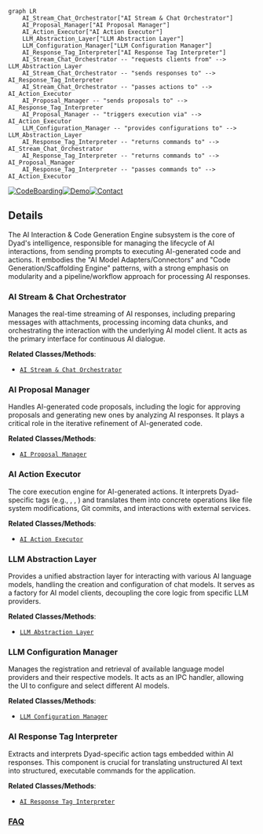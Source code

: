 ```mermaid
graph LR
    AI_Stream_Chat_Orchestrator["AI Stream & Chat Orchestrator"]
    AI_Proposal_Manager["AI Proposal Manager"]
    AI_Action_Executor["AI Action Executor"]
    LLM_Abstraction_Layer["LLM Abstraction Layer"]
    LLM_Configuration_Manager["LLM Configuration Manager"]
    AI_Response_Tag_Interpreter["AI Response Tag Interpreter"]
    AI_Stream_Chat_Orchestrator -- "requests clients from" --> LLM_Abstraction_Layer
    AI_Stream_Chat_Orchestrator -- "sends responses to" --> AI_Response_Tag_Interpreter
    AI_Stream_Chat_Orchestrator -- "passes actions to" --> AI_Action_Executor
    AI_Proposal_Manager -- "sends proposals to" --> AI_Response_Tag_Interpreter
    AI_Proposal_Manager -- "triggers execution via" --> AI_Action_Executor
    LLM_Configuration_Manager -- "provides configurations to" --> LLM_Abstraction_Layer
    AI_Response_Tag_Interpreter -- "returns commands to" --> AI_Stream_Chat_Orchestrator
    AI_Response_Tag_Interpreter -- "returns commands to" --> AI_Proposal_Manager
    AI_Response_Tag_Interpreter -- "passes commands to" --> AI_Action_Executor
```

[![CodeBoarding](https://img.shields.io/badge/Generated%20by-CodeBoarding-9cf?style=flat-square)](https://github.com/CodeBoarding/GeneratedOnBoardings)[![Demo](https://img.shields.io/badge/Try%20our-Demo-blue?style=flat-square)](https://www.codeboarding.org/demo)[![Contact](https://img.shields.io/badge/Contact%20us%20-%20contact@codeboarding.org-lightgrey?style=flat-square)](mailto:contact@codeboarding.org)

## Details

The AI Interaction & Code Generation Engine subsystem is the core of Dyad's intelligence, responsible for managing the lifecycle of AI interactions, from sending prompts to executing AI-generated code and actions. It embodies the "AI Model Adapters/Connectors" and "Code Generation/Scaffolding Engine" patterns, with a strong emphasis on modularity and a pipeline/workflow approach for processing AI responses.

### AI Stream & Chat Orchestrator
Manages the real-time streaming of AI responses, including preparing messages with attachments, processing incoming data chunks, and orchestrating the interaction with the underlying AI model client. It acts as the primary interface for continuous AI dialogue.


**Related Classes/Methods**:

- <a href="https://github.com/dyad-sh/dyad/blob/main/src/ipc/handlers/chat_stream_handlers.ts" target="_blank" rel="noopener noreferrer">`AI Stream & Chat Orchestrator`</a>


### AI Proposal Manager
Handles AI-generated code proposals, including the logic for approving proposals and generating new ones by analyzing AI responses. It plays a critical role in the iterative refinement of AI-generated code.


**Related Classes/Methods**:

- <a href="https://github.com/dyad-sh/dyad/blob/main/src/ipc/handlers/proposal_handlers.ts" target="_blank" rel="noopener noreferrer">`AI Proposal Manager`</a>


### AI Action Executor
The core execution engine for AI-generated actions. It interprets Dyad-specific tags (e.g., <DyadWrite>, <DyadRename>, <DyadDelete>) and translates them into concrete operations like file system modifications, Git commits, and interactions with external services.


**Related Classes/Methods**:

- <a href="https://github.com/dyad-sh/dyad/blob/main/src/ipc/processors/response_processor.ts" target="_blank" rel="noopener noreferrer">`AI Action Executor`</a>


### LLM Abstraction Layer
Provides a unified abstraction layer for interacting with various AI language models, handling the creation and configuration of chat models. It serves as a factory for AI model clients, decoupling the core logic from specific LLM providers.


**Related Classes/Methods**:

- <a href="https://github.com/dyad-sh/dyad/blob/main/src/ipc/utils/llm_engine_provider.ts" target="_blank" rel="noopener noreferrer">`LLM Abstraction Layer`</a>


### LLM Configuration Manager
Manages the registration and retrieval of available language model providers and their respective models. It acts as an IPC handler, allowing the UI to configure and select different AI models.


**Related Classes/Methods**:

- <a href="https://github.com/dyad-sh/dyad/blob/main/src/ipc/handlers/language_model_handlers.ts" target="_blank" rel="noopener noreferrer">`LLM Configuration Manager`</a>


### AI Response Tag Interpreter
Extracts and interprets Dyad-specific action tags embedded within AI responses. This component is crucial for translating unstructured AI text into structured, executable commands for the application.


**Related Classes/Methods**:

- <a href="https://github.com/dyad-sh/dyad/blob/main/src/ipc/utils/dyad_tag_parser.ts" target="_blank" rel="noopener noreferrer">`AI Response Tag Interpreter`</a>




### [FAQ](https://github.com/CodeBoarding/GeneratedOnBoardings/tree/main?tab=readme-ov-file#faq)